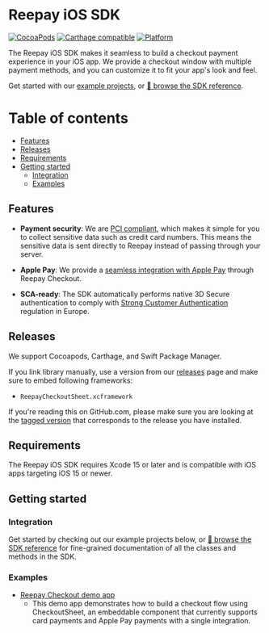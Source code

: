 # Reepay iOS SDK

[![CocoaPods](https://img.shields.io/badge/pod-v1.0.0-gray?style=flat&color=0D76B6)](https://cocoapods.org/pods/Reepay)
[![Carthage compatible](https://img.shields.io/badge/Carthage-compatible-4BC51D.svg?style=flat)](https://github.com/Carthage/Carthage)
[![Platform](https://img.shields.io/badge/platform-ios-gray?style=flat&color=8E8E8E)](https://github.com/reepay/reepay-ios#)

The Reepay iOS SDK makes it seamless to build a checkout payment experience in your iOS app. We provide a checkout window with multiple payment methods, and you can customize it to fit your app's look and feel.

Get started with our [example projects](#examples), or [📘 browse the SDK reference](https://docs.frisbii.com/reference/introduction).

# Table of contents

<!--ts-->

- [Features](#features)
- [Releases](#releases)
- [Requirements](#requirements)
- [Getting started](#getting-started)
  - [Integration](#integration)
  - [Examples](#examples)

<!--te-->

## Features

- **Payment security**: We are [PCI compliant](https://docs.frisbii.com/docs/pci-certified), which makes it simple for you to collect sensitive data such as credit card numbers. This means the sensitive data is sent directly to Reepay instead of passing through your server.

- **Apple Pay**: We provide a [seamless integration with Apple Pay](https://docs.frisbii.com/docs/apple-pay) through Reepay Checkout.

- **SCA-ready**: The SDK automatically performs native 3D Secure authentication to comply with [Strong Customer Authentication](https://docs.frisbii.com/docs/strong-customer-authentication) regulation in Europe.

## Releases

We support Cocoapods, Carthage, and Swift Package Manager.

If you link library manually, use a version from our [releases](https://github.com/reepay/reepay-ios/releases) page and make sure to embed following frameworks:

- `ReepayCheckoutSheet.xcframework`

If you're reading this on GitHub.com, please make sure you are looking at the [tagged version](https://github.com/reepay/reepay-ios/tags) that corresponds to the release you have installed.

## Requirements

The Reepay iOS SDK requires Xcode 15 or later and is compatible with iOS apps targeting iOS 15 or newer.

## Getting started

### Integration

Get started by checking out our example projects below, or [📘 browse the SDK reference](https://docs.frisbii.com/docs/checkout-sdk-for-ios) for fine-grained documentation of all the classes and methods in the SDK.

### Examples

- [Reepay Checkout demo app](https://github.com/reepay/reepay-checkout-demo-app-ios-swift)
  - This demo app demonstrates how to build a checkout flow using CheckoutSheet, an embeddable component that currently supports card payments and Apple Pay payments with a single integration.
